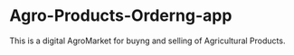 # Agro-Products-Orderng-app
This is a digital AgroMarket for buyng and selling of Agricultural Products. 

